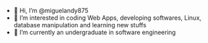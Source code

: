 - 👋 Hi, I’m @miguelandy875
- 👀 I’m interested in coding Web Apps, developing softwares, Linux, database manipulation and learning new stuffs
- 🌱 I’m currently an undergraduate in software engineering

<!---
miguelandy875/miguelandy875 is a ✨ special ✨ repository because its `README.md` (this file) appears on your GitHub profile.
You can click the Preview link to take a look at your changes.
--->
